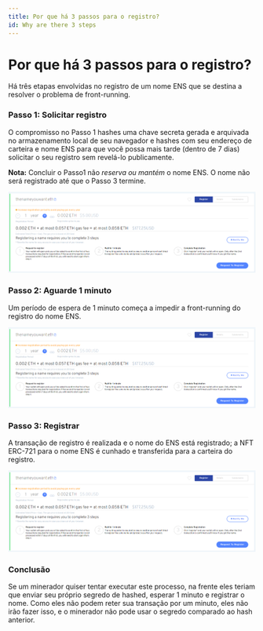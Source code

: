 ```yaml
---
title: Por que há 3 passos para o registro?
id: Why are there 3 steps
---
```


# Por que há 3 passos para o registro?

Há três etapas envolvidas no registro de um nome ENS que se destina a resolver o problema de front-running.

### Passo 1: Solicitar registro

O compromisso no Passo 1 hashes uma chave secreta gerada e arquivada no armazenamento local de seu navegador e hashes com seu endereço de carteira e nome ENS para que você possa mais tarde (dentro de 7 dias) solicitar o seu registro sem revelá-lo publicamente.


**Nota:** Concluir o Passo1 não _reserva ou mantém_ o nome ENS. O nome não será registrado até que o Passo 3 termine.

![Passo 1. Solicitação para se registrar.](./img/registration-1.png "Passo 1. Solicitação para se registrar.")

### Passo 2: Aguarde 1 minuto

Um período de espera de 1 minuto começa a impedir a front-running do registro do nome ENS.

![Passo 2. Espere por um minuto.](./img/registration-1.png "Passo 2. Espere por um minuto.")

### Passo 3: Registrar

A transação de registro é realizada e o nome do ENS está registrado; a NFT ERC-721 para o nome ENS é cunhado e transferida para a carteira do registro.


![Passo 3. Registrar.](./img/registration-1.png "Passo 3. Registrar.")
### Conclusão

Se um minerador quiser tentar executar este processo, na frente eles teriam que enviar seu próprio segredo de hashed, esperar 1 minuto e registrar o nome. Como eles não podem reter sua transação por um minuto, eles não irão fazer isso, e o minerador não pode usar o segredo comparado ao hash anterior.
